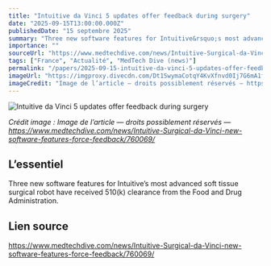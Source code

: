 ```yaml
---
title: "Intuitive da Vinci 5 updates offer feedback during surgery"
date: "2025-09-15T13:00:00.000Z"
publishedDate: "15 septembre 2025"
summary: "Three new software features for Intuitive&rsquo;s most advanced soft tissue surgical robot have received 510(k) clearance from the Food and Drug Administration."
importance: ""
sourceUrl: "https://www.medtechdive.com/news/Intuitive-Surgical-da-Vinci-new-software-features-force-feedback/760069/"
tags: ["France", "Actualité", "MedTech Dive (news)"]
permalink: "/papers/2025-09-15-intuitive-da-vinci-5-updates-offer-feedback-during-surgery"
imageUrl: "https://imgproxy.divecdn.com/Dt1SwymaCotqY4KvXfnvd0Ij7G6mA1fxM8Yr3tXpVPE/g:nowe:0:67/c:660:372/rs:fit:770:435/Z3M6Ly9kaXZlc2l0ZS1zdG9yYWdlL2RpdmVpbWFnZS9kb3dubG9hZF91RU5YNVI0LmpwZw==.webp"
imageCredit: "Image de l’article — droits possiblement réservés — https://www.medtechdive.com/news/Intuitive-Surgical-da-Vinci-new-software-features-force-feedback/760069/"
---
```


![Intuitive da Vinci 5 updates offer feedback during surgery](https://imgproxy.divecdn.com/Dt1SwymaCotqY4KvXfnvd0Ij7G6mA1fxM8Yr3tXpVPE/g:nowe:0:67/c:660:372/rs:fit:770:435/Z3M6Ly9kaXZlc2l0ZS1zdG9yYWdlL2RpdmVpbWFnZS9kb3dubG9hZF91RU5YNVI0LmpwZw==.webp)

*Crédit image : Image de l’article — droits possiblement réservés — https://www.medtechdive.com/news/Intuitive-Surgical-da-Vinci-new-software-features-force-feedback/760069/*

## L’essentiel

Three new software features for Intuitive&rsquo;s most advanced soft tissue surgical robot have received 510(k) clearance from the Food and Drug Administration.

## Lien source

https://www.medtechdive.com/news/Intuitive-Surgical-da-Vinci-new-software-features-force-feedback/760069/
